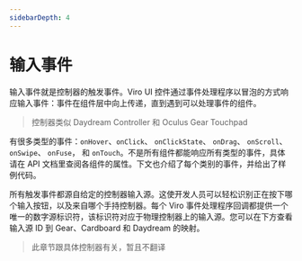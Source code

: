 ```yaml
---
sidebarDepth: 4
---
```


# 输入事件

输入事件就是控制器的触发事件。Viro UI 控件通过事件处理程序以冒泡的方式响应输入事件：事件在组件层中向上传递，直到遇到可以处理事件的组件。

> 控制器类似 Daydream Controller 和 Oculus Gear Touchpad

有很多类型的事件：`onHover`、`onClick`、 `onClickState`、 `onDrag`、 `onScroll`、 `onSwipe`、 `onFuse`， 和 `onTouch`。不是所有组件都能响应所有类型的事件，具体请在 API 文档里查阅各组件的属性。下文也介绍了每个类别的事件，并给出了样例代码。

所有触发事件都源自给定的控制器输入源。这使开发人员可以轻松识别正在按下哪个输入按钮，以及来自哪个手持控制器。每个 Viro 事件处理程序回调都提供一个唯一的数字源标识符，该标识符对应于物理控制器上的输入源。您可以在下方查看输入源 ID 到 Gear、Cardboard 和 Daydream 的映射。

> 此章节跟具体控制器有关，暂且不翻译
